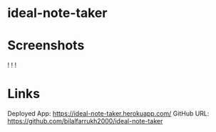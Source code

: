 # ideal-note-taker


# Screenshots

! [](./images/ScreenshotA.png)
! [](./images/ScreenshotB.png)
! [](./images/ScreenshotC.png)


# Links
Deployed App: https://ideal-note-taker.herokuapp.com/
GitHub URL: https://github.com/bilalfarrukh2000/ideal-note-taker
